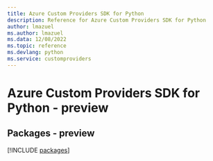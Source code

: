 ```yaml
---
title: Azure Custom Providers SDK for Python
description: Reference for Azure Custom Providers SDK for Python
author: lmazuel
ms.author: lmazuel
ms.data: 12/08/2022
ms.topic: reference
ms.devlang: python
ms.service: customproviders
---
```

# Azure Custom Providers SDK for Python - preview
## Packages - preview
[!INCLUDE [packages](custom-providers-index.md)]